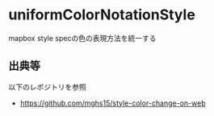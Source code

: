 # uniformColorNotationStyle
mapbox style specの色の表現方法を統一する

## 出典等
以下のレポジトリを参照
* https://github.com/mghs15/style-color-change-on-web
